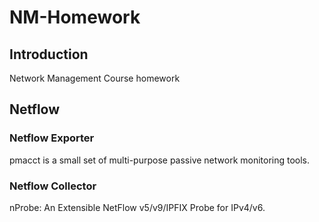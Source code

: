 # NM-Homework

## Introduction
Network Management Course homework

## Netflow
### Netflow Exporter
pmacct is a small set of multi-purpose passive network monitoring tools.

### Netflow Collector
nProbe: An Extensible NetFlow v5/v9/IPFIX Probe for IPv4/v6.
